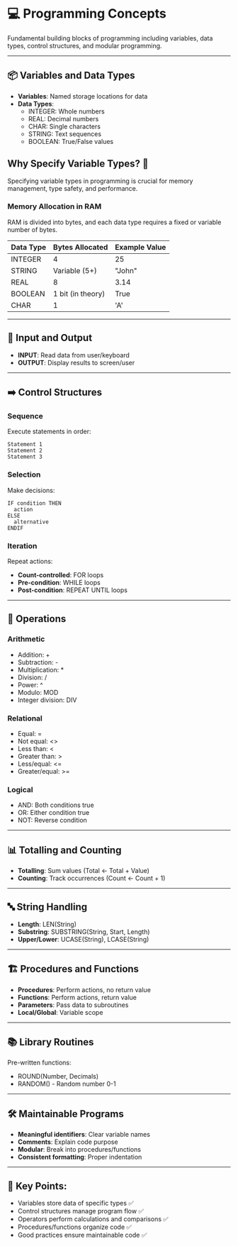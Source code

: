 # 💻 Programming Concepts

Fundamental building blocks of programming including variables, data types, control structures, and modular programming.

---

## 📦 Variables and Data Types

- **Variables**: Named storage locations for data
- **Data Types**:
  - INTEGER: Whole numbers
  - REAL: Decimal numbers
  - CHAR: Single characters
  - STRING: Text sequences
  - BOOLEAN: True/False values


## Why Specify Variable Types? 🧠

Specifying variable types in programming is crucial for memory management, type safety, and performance.

### Memory Allocation in RAM
RAM is divided into bytes, and each data type requires a fixed or variable number of bytes.

| Data Type | Bytes Allocated | Example Value |
|-----------|----------------- |---------------|
| INTEGER   | 4                | 25            |
| STRING    | Variable (5+)    | "John"        |
| REAL      | 8                | 3.14          |
| BOOLEAN   | 1 bit (in theory)| True          |
| CHAR      | 1                | 'A'           |

---

## 🔄 Input and Output

- **INPUT**: Read data from user/keyboard
- **OUTPUT**: Display results to screen/user

---

## ➡️ Control Structures

### Sequence
Execute statements in order:
```
Statement 1
Statement 2
Statement 3
```

### Selection
Make decisions:
```
IF condition THEN
  action
ELSE
  alternative
ENDIF
```

### Iteration
Repeat actions:

- **Count-controlled**: FOR loops
- **Pre-condition**: WHILE loops
- **Post-condition**: REPEAT UNTIL loops

---

## 🔢 Operations

### Arithmetic
- Addition: +
- Subtraction: -
- Multiplication: *
- Division: /
- Power: ^
- Modulo: MOD
- Integer division: DIV

### Relational
- Equal: =
- Not equal: <>
- Less than: <
- Greater than: >
- Less/equal: <=
- Greater/equal: >=

### Logical
- AND: Both conditions true
- OR: Either condition true
- NOT: Reverse condition

---

## 📊 Totalling and Counting

- **Totalling**: Sum values (Total ← Total + Value)
- **Counting**: Track occurrences (Count ← Count + 1)

---

## 🔤 String Handling

- **Length**: LEN(String)
- **Substring**: SUBSTRING(String, Start, Length)
- **Upper/Lower**: UCASE(String), LCASE(String)

---

## 🏗️ Procedures and Functions

- **Procedures**: Perform actions, no return value
- **Functions**: Perform actions, return value
- **Parameters**: Pass data to subroutines
- **Local/Global**: Variable scope

---

## 📚 Library Routines

Pre-written functions:
- ROUND(Number, Decimals)
- RANDOM() - Random number 0-1

---

## 🛠️ Maintainable Programs

- **Meaningful identifiers**: Clear variable names
- **Comments**: Explain code purpose
- **Modular**: Break into procedures/functions
- **Consistent formatting**: Proper indentation

---

## 📝 **Key Points:**

- Variables store data of specific types ✅
- Control structures manage program flow ✅
- Operators perform calculations and comparisons ✅
- Procedures/functions organize code ✅
- Good practices ensure maintainable code ✅
